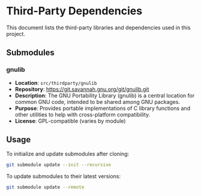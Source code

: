 # Third-Party Dependencies

This document lists the third-party libraries and dependencies used in this project.

## Submodules

### gnulib
- **Location**: `src/thirdparty/gnulib`
- **Repository**: https://git.savannah.gnu.org/git/gnulib.git
- **Description**: The GNU Portability Library (gnulib) is a central location for common GNU code, intended to be shared among GNU packages.
- **Purpose**: Provides portable implementations of C library functions and other utilities to help with cross-platform compatibility.
- **License**: GPL-compatible (varies by module)

## Usage

To initialize and update submodules after cloning:

```bash
git submodule update --init --recursive
```

To update submodules to their latest versions:

```bash
git submodule update --remote
```
